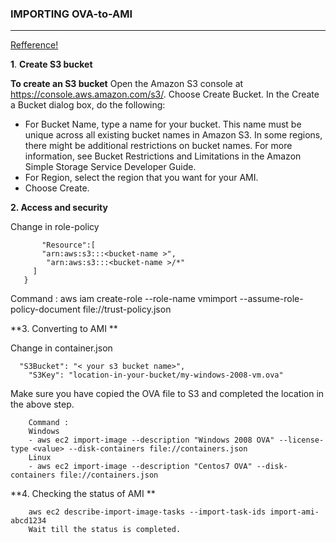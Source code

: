 ### **IMPORTING OVA-to-AMI**
-------------------------
[Refference!](https://docs.aws.amazon.com/vm-import/latest/userguide/vmimport-image-import.html#import-vm-image)

**1**. **Create S3 bucket**

  **To create an S3 bucket**
Open the Amazon S3 console at https://console.aws.amazon.com/s3/.
Choose Create Bucket.
  In the Create a Bucket dialog box, do the following:
  - For Bucket Name, type a name for your bucket. This name must be unique across all existing bucket names in Amazon S3. In some regions, there might be additional restrictions on bucket names. For more information, see Bucket Restrictions and Limitations in the Amazon Simple Storage Service Developer Guide.
  - For Region, select the region that you want for your AMI.
  - Choose Create.

**2.  Access and security**
        
Change in role-policy

           "Resource":[
           "arn:aws:s3:::<bucket-name >",
            "arn:aws:s3:::<bucket-name >/*"
         ]
       }    
 Command : 
        aws iam create-role --role-name vmimport --assume-role-policy-document file://trust-policy.json
      
**3.   Converting to AMI **
  
  Change in container.json

      "S3Bucket": "< your s3 bucket name>",
        "S3Key": "location-in-your-bucket/my-windows-2008-vm.ova"
        
  Make sure you have copied the OVA file to S3 and completed the location in the above step. 
  
        Command :
        Windows
        - aws ec2 import-image --description "Windows 2008 OVA" --license-type <value> --disk-containers file://containers.json
        Linux 
        - aws ec2 import-image --description "Centos7 OVA" --disk-containers file://containers.json
 
**4.   Checking the status of AMI   **

        aws ec2 describe-import-image-tasks --import-task-ids import-ami-abcd1234
        Wait till the status is completed.

